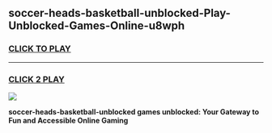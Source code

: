 
## soccer-heads-basketball-unblocked-Play-Unblocked-Games-Online-u8wph
<h3>
<a href="https://premium76.site?title=soccer-heads-basketball-unblocked&ref=25A">CLICK TO PLAY</a></h3>
<hr>

<h3>
<a href="https://premium76.site?title=soccer-heads-basketball-unblocked&ref=25A">CLICK 2 PLAY</a>
  
</h3>

<a href="https://premium76.site?title=soccer-heads-basketball-unblocked&ref=25A"><img src="https://clearcache.store/games.png"></a>


**soccer-heads-basketball-unblocked games unblocked: Your Gateway to Fun and Accessible Online Gaming**
